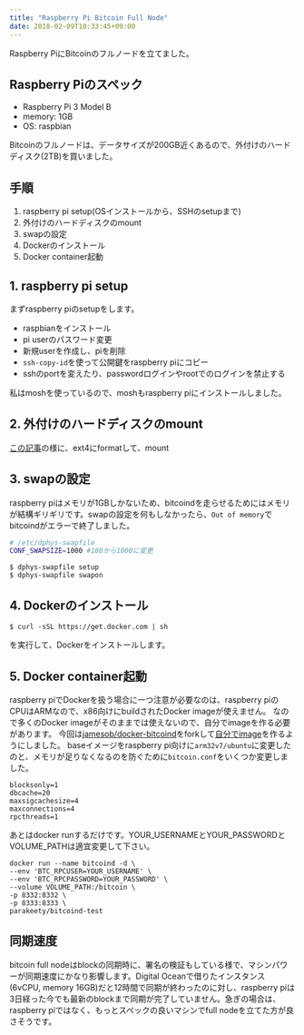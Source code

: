 ```yaml
---
title: "Raspberry Pi Bitcoin Full Node"
date: 2018-02-09T10:33:45+09:00
---
```


Raspberry PiにBitcoinのフルノードを立てました。

<!--more-->

## Raspberry Piのスペック
- Raspberry Pi 3 Model B
- memory: 1GB
- OS: raspbian

Bitcoinのフルノードは、データサイズが200GB近くあるので、外付けのハードディスク(2TB)を買いました。

## 手順
1. raspberry pi setup(OSインストールから、SSHのsetupまで)
2. 外付けのハードディスクのmount
3. swapの設定
4. Dockerのインストール
5. Docker container起動

## 1. raspberry pi setup
まずraspberry piのsetupをします。

- raspbianをインストール
- pi userのパスワード変更
- 新規userを作成し、piを削除
- `ssh-copy-id`を使って公開鍵をraspberry piにコピー
- sshのportを変えたり、passwordログインやrootでのログインを禁止する

私はmoshを使っているので、moshもraspberry piにインストールしました。

## 2. 外付けのハードディスクのmount
[この記事](http://sooch.hatenablog.com/entry/2017/03/26/061032)の様に、ext4にformatして、mount

## 3. swapの設定
raspberry piはメモリが1GBしかないため、bitcoindを走らせるためにはメモリが結構ギリギリです。swapの設定を何もしなかったら、`Out of memory`でbitcoindがエラーで終了しました。

```sh
# /etc/dphys-swapfile
CONF_SWAPSIZE=1000 #100から1000に変更
```

```
$ dphys-swapfile setup
$ dphys-swapfile swapon
```

## 4. Dockerのインストール
```
$ curl -sSL https://get.docker.com | sh
```

を実行して、Dockerをインストールします。

## 5. Docker container起動
raspberry piでDockerを扱う場合に一つ注意が必要なのは、raspberry piのCPUはARMなので、x86向けにbuildされたDocker imageが使えません。
なので多くのDocker imageがそのままでは使えないので、自分でimageを作る必要があります。
今回は[jamesob/docker-bitcoind](https://github.com/jamesob/docker-bitcoind)をforkして[自分でimage](https://github.com/parakeety/docker-bitcoind)を作るようにしました。
baseイメージをraspberry pi向けに`arm32v7/ubuntu`に変更したのと、メモリが足りなくなるのを防ぐために`bitcoin.conf`をいくつか変更しました。

```
blocksonly=1
dbcache=20
maxsigcachesize=4
maxconnections=4
rpcthreads=1
```

あとはdocker runするだけです。YOUR_USERNAMEとYOUR_PASSWORDとVOLUME_PATHは適宜変更して下さい。
```
docker run --name bitcoind -d \
--env 'BTC_RPCUSER=YOUR_USERNAME' \
--env 'BTC_RPCPASSWORD=YOUR_PASSWORD' \
--volume VOLUME_PATH:/bitcoin \
-p 8332:8332 \
-p 8333:8333 \
parakeety/bitcoind-test
```

## 同期速度
bitcoin full nodeはblockの同期時に、署名の検証もしている様で、マシンパワーが同期速度にかなり影響します。Digital Oceanで借りたインスタンス(6vCPU, memory 16GB)だと12時間で同期が終わったのに対し、raspberry piは3日経った今でも最新のblockまで同期が完了していません。急ぎの場合は、raspberry piではなく、もっとスペックの良いマシンでfull nodeを立てた方が良さそうです。